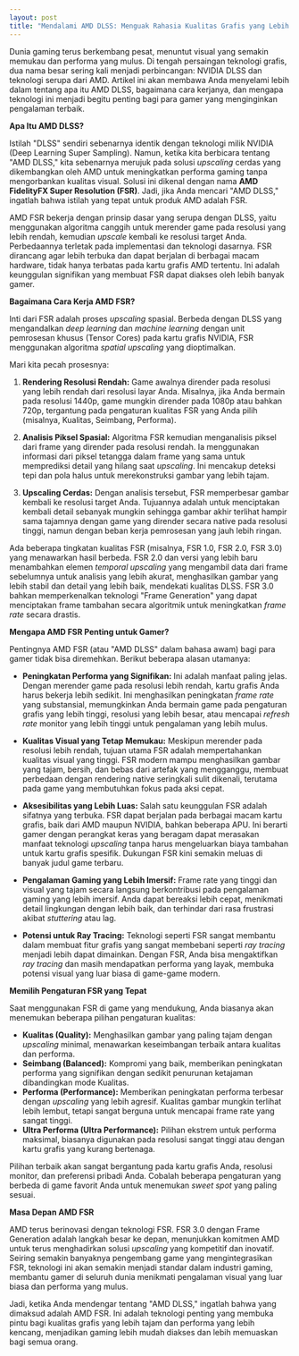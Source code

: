 ```yaml
---
layout: post
title: "Mendalami AMD DLSS: Menguak Rahasia Kualitas Grafis yang Lebih Tajam dan Performa Lebih Kencang"
---
```


Dunia gaming terus berkembang pesat, menuntut visual yang semakin memukau dan performa yang mulus. Di tengah persaingan teknologi grafis, dua nama besar sering kali menjadi perbincangan: NVIDIA DLSS dan teknologi serupa dari AMD. Artikel ini akan membawa Anda menyelami lebih dalam tentang apa itu AMD DLSS, bagaimana cara kerjanya, dan mengapa teknologi ini menjadi begitu penting bagi para gamer yang menginginkan pengalaman terbaik.

**Apa Itu AMD DLSS?**

Istilah "DLSS" sendiri sebenarnya identik dengan teknologi milik NVIDIA (Deep Learning Super Sampling). Namun, ketika kita berbicara tentang "AMD DLSS," kita sebenarnya merujuk pada solusi *upscaling* cerdas yang dikembangkan oleh AMD untuk meningkatkan performa gaming tanpa mengorbankan kualitas visual. Solusi ini dikenal dengan nama **AMD FidelityFX Super Resolution (FSR)**. Jadi, jika Anda mencari "AMD DLSS," ingatlah bahwa istilah yang tepat untuk produk AMD adalah FSR.

AMD FSR bekerja dengan prinsip dasar yang serupa dengan DLSS, yaitu menggunakan algoritma canggih untuk merender game pada resolusi yang lebih rendah, kemudian *upscale* kembali ke resolusi target Anda. Perbedaannya terletak pada implementasi dan teknologi dasarnya. FSR dirancang agar lebih terbuka dan dapat berjalan di berbagai macam hardware, tidak hanya terbatas pada kartu grafis AMD tertentu. Ini adalah keunggulan signifikan yang membuat FSR dapat diakses oleh lebih banyak gamer.

**Bagaimana Cara Kerja AMD FSR?**

Inti dari FSR adalah proses *upscaling* spasial. Berbeda dengan DLSS yang mengandalkan *deep learning* dan *machine learning* dengan unit pemrosesan khusus (Tensor Cores) pada kartu grafis NVIDIA, FSR menggunakan algoritma *spatial upscaling* yang dioptimalkan.

Mari kita pecah prosesnya:

1.  **Rendering Resolusi Rendah:** Game awalnya dirender pada resolusi yang lebih rendah dari resolusi layar Anda. Misalnya, jika Anda bermain pada resolusi 1440p, game mungkin dirender pada 1080p atau bahkan 720p, tergantung pada pengaturan kualitas FSR yang Anda pilih (misalnya, Kualitas, Seimbang, Performa).

2.  **Analisis Piksel Spasial:** Algoritma FSR kemudian menganalisis piksel dari frame yang dirender pada resolusi rendah. Ia menggunakan informasi dari piksel tetangga dalam frame yang sama untuk memprediksi detail yang hilang saat *upscaling*. Ini mencakup deteksi tepi dan pola halus untuk merekonstruksi gambar yang lebih tajam.

3.  **Upscaling Cerdas:** Dengan analisis tersebut, FSR memperbesar gambar kembali ke resolusi target Anda. Tujuannya adalah untuk menciptakan kembali detail sebanyak mungkin sehingga gambar akhir terlihat hampir sama tajamnya dengan game yang dirender secara native pada resolusi tinggi, namun dengan beban kerja pemrosesan yang jauh lebih ringan.

Ada beberapa tingkatan kualitas FSR (misalnya, FSR 1.0, FSR 2.0, FSR 3.0) yang menawarkan hasil berbeda. FSR 2.0 dan versi yang lebih baru menambahkan elemen *temporal upscaling* yang mengambil data dari frame sebelumnya untuk analisis yang lebih akurat, menghasilkan gambar yang lebih stabil dan detail yang lebih baik, mendekati kualitas DLSS. FSR 3.0 bahkan memperkenalkan teknologi "Frame Generation" yang dapat menciptakan frame tambahan secara algoritmik untuk meningkatkan *frame rate* secara drastis.

**Mengapa AMD FSR Penting untuk Gamer?**

Pentingnya AMD FSR (atau "AMD DLSS" dalam bahasa awam) bagi para gamer tidak bisa diremehkan. Berikut beberapa alasan utamanya:

*   **Peningkatan Performa yang Signifikan:** Ini adalah manfaat paling jelas. Dengan merender game pada resolusi lebih rendah, kartu grafis Anda harus bekerja lebih sedikit. Ini menghasilkan peningkatan *frame rate* yang substansial, memungkinkan Anda bermain game pada pengaturan grafis yang lebih tinggi, resolusi yang lebih besar, atau mencapai *refresh rate* monitor yang lebih tinggi untuk pengalaman yang lebih mulus.

*   **Kualitas Visual yang Tetap Memukau:** Meskipun merender pada resolusi lebih rendah, tujuan utama FSR adalah mempertahankan kualitas visual yang tinggi. FSR modern mampu menghasilkan gambar yang tajam, bersih, dan bebas dari artefak yang mengganggu, membuat perbedaan dengan rendering native seringkali sulit dikenali, terutama pada game yang membutuhkan fokus pada aksi cepat.

*   **Aksesibilitas yang Lebih Luas:** Salah satu keunggulan FSR adalah sifatnya yang terbuka. FSR dapat berjalan pada berbagai macam kartu grafis, baik dari AMD maupun NVIDIA, bahkan beberapa APU. Ini berarti gamer dengan perangkat keras yang beragam dapat merasakan manfaat teknologi *upscaling* tanpa harus mengeluarkan biaya tambahan untuk kartu grafis spesifik. Dukungan FSR kini semakin meluas di banyak judul game terbaru.

*   **Pengalaman Gaming yang Lebih Imersif:** Frame rate yang tinggi dan visual yang tajam secara langsung berkontribusi pada pengalaman gaming yang lebih imersif. Anda dapat bereaksi lebih cepat, menikmati detail lingkungan dengan lebih baik, dan terhindar dari rasa frustrasi akibat *stuttering* atau lag.

*   **Potensi untuk Ray Tracing:** Teknologi seperti FSR sangat membantu dalam membuat fitur grafis yang sangat membebani seperti *ray tracing* menjadi lebih dapat dimainkan. Dengan FSR, Anda bisa mengaktifkan *ray tracing* dan masih mendapatkan performa yang layak, membuka potensi visual yang luar biasa di game-game modern.

**Memilih Pengaturan FSR yang Tepat**

Saat menggunakan FSR di game yang mendukung, Anda biasanya akan menemukan beberapa pilihan pengaturan kualitas:

*   **Kualitas (Quality):** Menghasilkan gambar yang paling tajam dengan *upscaling* minimal, menawarkan keseimbangan terbaik antara kualitas dan performa.
*   **Seimbang (Balanced):** Kompromi yang baik, memberikan peningkatan performa yang signifikan dengan sedikit penurunan ketajaman dibandingkan mode Kualitas.
*   **Performa (Performance):** Memberikan peningkatan performa terbesar dengan *upscaling* yang lebih agresif. Kualitas gambar mungkin terlihat lebih lembut, tetapi sangat berguna untuk mencapai frame rate yang sangat tinggi.
*   **Ultra Performa (Ultra Performance):** Pilihan ekstrem untuk performa maksimal, biasanya digunakan pada resolusi sangat tinggi atau dengan kartu grafis yang kurang bertenaga.

Pilihan terbaik akan sangat bergantung pada kartu grafis Anda, resolusi monitor, dan preferensi pribadi Anda. Cobalah beberapa pengaturan yang berbeda di game favorit Anda untuk menemukan *sweet spot* yang paling sesuai.

**Masa Depan AMD FSR**

AMD terus berinovasi dengan teknologi FSR. FSR 3.0 dengan Frame Generation adalah langkah besar ke depan, menunjukkan komitmen AMD untuk terus menghadirkan solusi *upscaling* yang kompetitif dan inovatif. Seiring semakin banyaknya pengembang game yang mengintegrasikan FSR, teknologi ini akan semakin menjadi standar dalam industri gaming, membantu gamer di seluruh dunia menikmati pengalaman visual yang luar biasa dan performa yang mulus.

Jadi, ketika Anda mendengar tentang "AMD DLSS," ingatlah bahwa yang dimaksud adalah AMD FSR. Ini adalah teknologi penting yang membuka pintu bagi kualitas grafis yang lebih tajam dan performa yang lebih kencang, menjadikan gaming lebih mudah diakses dan lebih memuaskan bagi semua orang.
